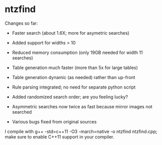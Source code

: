 # ntzfind
Changes so far:

* Faster search (about 1.6X; more for asymetric searches)

* Added support for widths > 10

* Reduced memory consumption (only 19GB needed for width 11 searches)

* Table generation much faster (more than 5x for large tables)

* Table generation dynamic (as needed) rather than up-front

* Rule parsing integrated; no need for separate python script

* Added randomized search order; are you feeling lucky?

* Asymmetric searches now twice as fast because mirror images not searched

* Various bugs fixed from original sources

I compile with g++ -std=c++11 -O3 -march=native -o ntzfind ntzfind.cpp; make
sure to enable C++11 support in your compiler.
